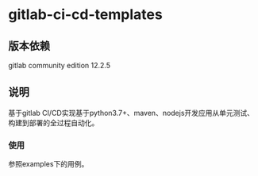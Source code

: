 # gitlab-ci-cd-templates

## 版本依赖

gitlab community edition  12.2.5

## 说明

基于gitlab CI/CD实现基于python3.7+、maven、nodejs开发应用从单元测试、构建到部署的全过程自动化。

### 使用

参照examples下的用例。
